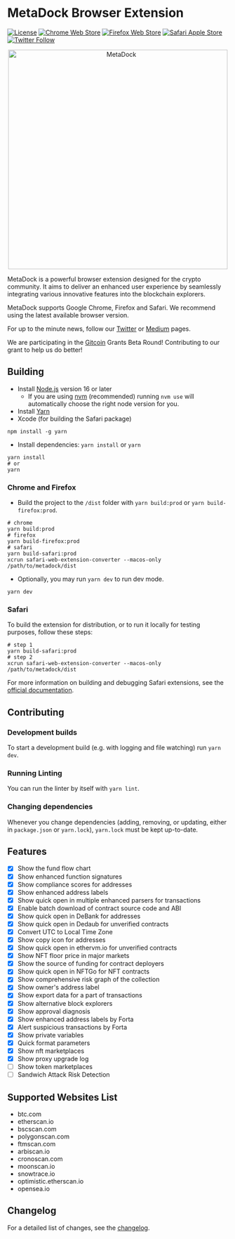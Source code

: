# MetaDock Browser Extension

[![License](https://img.shields.io/badge/License-Apache_2.0-blue.svg)](https://opensource.org/licenses/Apache-2.0) [![Chrome Web Store](https://img.shields.io/chrome-web-store/stars/fkhgpeojcbhimodmppkbbliepkpcgcoo?label=MetaDock&style=flat&logo=apple)](https://chrome.google.com/webstore/detail/metadock/fkhgpeojcbhimodmppkbbliepkpcgcoo) [![Firefox Web Store](https://img.shields.io/chrome-web-store/stars/fkhgpeojcbhimodmppkbbliepkpcgcoo?label=MetaDock&style=flat&logo=firefox)](https://addons.mozilla.org/firefox/addon/metadock/) [![Safari Apple Store](https://img.shields.io/chrome-web-store/stars/fkhgpeojcbhimodmppkbbliepkpcgcoo?label=MetaDock&style=flat&logo=apple)](https://apps.apple.com/app/metadock/id6448738932?l=en&mt=12) [![Twitter Follow](https://img.shields.io/twitter/follow/MetaDockTeam?style=social)](https://twitter.com/MetaDockTeam)

<p align="center"><a href="https://chrome.google.com/webstore/detail/metadock/fkhgpeojcbhimodmppkbbliepkpcgcoo" target="_blank" rel="noreferrer noopener"><img width="500" alt="MetaDock" src="https://assets.blocksec.com/image/1670212325471-2.png"></a></p>

MetaDock is a powerful browser extension designed for the crypto community. It aims to deliver an enhanced user experience by seamlessly integrating various innovative features into the blockchain explorers.

MetaDock supports Google Chrome, Firefox and Safari. We recommend using the latest available browser version.

For up to the minute news, follow our [Twitter](https://twitter.com/MetaDockTeam) or [Medium](https://blocksecteam.medium.com/getting-started-with-metadock-5e3b3aeb64d4) pages.

We are participating in the [Gitcoin](https://explorer.gitcoin.co/#/round/1/0x12bb5bbbfe596dbc489d209299b8302c3300fa40/0x12bb5bbbfe596dbc489d209299b8302c3300fa40-104) Grants Beta Round! Contributing to our grant to help us do better!

## Building

- Install [Node.js](https://nodejs.org) version 16 or later
  - If you are using [nvm](https://github.com/nvm-sh/nvm#installing-and-updating) (recommended) running `nvm use` will automatically choose the right node version for you.
- Install [Yarn](https://yarnpkg.com/en/docs/install)
- Xcode (for building the Safari package)

```shell
npm install -g yarn
```

- Install dependencies: `yarn install` or `yarn`

```shell
yarn install
# or
yarn
```

### Chrome and Firefox

- Build the project to the `/dist` folder with `yarn build:prod` or `yarn build-firefox:prod`.

```shell
# chrome
yarn build:prod
# firefox
yarn build-firefox:prod
# safari
yarn build-safari:prod
xcrun safari-web-extension-converter --macos-only /path/to/metadock/dist
```

- Optionally, you may run `yarn dev` to run dev mode.

```shell
yarn dev
```

### Safari

To build the extension for distribution, or to run it locally for testing purposes, follow these steps:

```shell
# step 1
yarn build-safari:prod
# step 2
xcrun safari-web-extension-converter --macos-only /path/to/metadock/dist
```

For more information on building and debugging Safari extensions, see the [official documentation](https://developer.apple.com/documentation/safariservices/safari_web_extensions/).

## Contributing

### Development builds

To start a development build (e.g. with logging and file watching) run `yarn dev`.

### Running Linting

You can run the linter by itself with `yarn lint`.

### Changing dependencies

Whenever you change dependencies (adding, removing, or updating, either in `package.json` or `yarn.lock`), `yarn.lock` must be kept up-to-date.

## Features

- [x] Show the fund flow chart
- [x] Show enhanced function signatures
- [x] Show compliance scores for addresses
- [x] Show enhanced address labels
- [x] Show quick open in multiple enhanced parsers for transactions
- [x] Enable batch download of contract source code and ABI
- [x] Show quick open in DeBank for addresses
- [x] Show quick open in Dedaub for unverified contracts
- [x] Convert UTC to Local Time Zone
- [x] Show copy icon for addresses
- [x] Show quick open in ethervm.io for unverified contracts
- [x] Show NFT floor price in major markets
- [x] Show the source of funding for contract deployers
- [x] Show quick open in NFTGo for NFT contracts
- [x] Show comprehensive risk graph of the collection
- [x] Show owner's address label
- [x] Show export data for a part of transactions
- [x] Show alternative block explorers
- [x] Show approval diagnosis
- [x] Show enhanced address labels by Forta
- [x] Alert suspicious transactions by Forta
- [x] Show private variables
- [x] Quick format parameters
- [x] Show nft marketplaces
- [x] Show proxy upgrade log
- [ ] Show token marketplaces
- [ ] Sandwich Attack Risk Detection

## Supported Websites List

- btc.com
- etherscan.io
- bscscan.com
- polygonscan.com
- ftmscan.com
- arbiscan.io
- cronoscan.com
- moonscan.io
- snowtrace.io
- optimistic.etherscan.io
- opensea.io

## Changelog

For a detailed list of changes, see the [changelog](./CHANGELOG.md).
